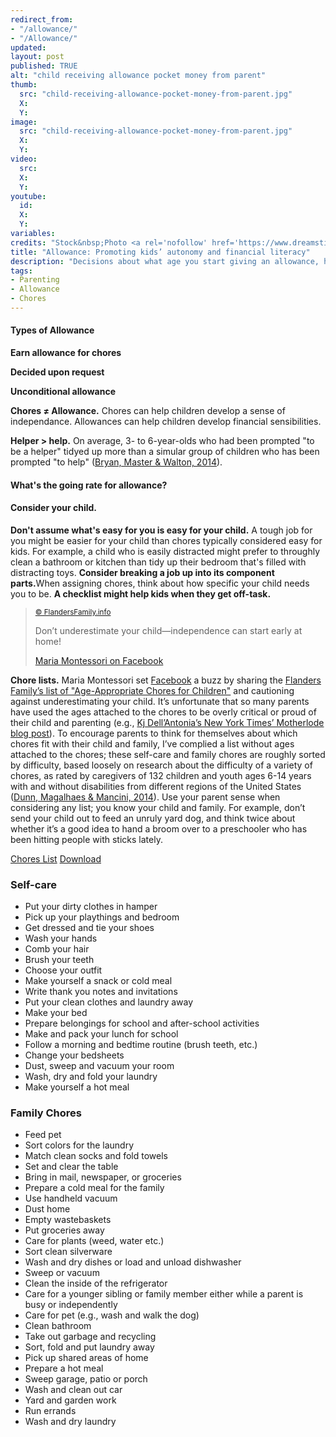 ```yaml
---
redirect_from:
- "/allowance/"
- "/Allowance/"
updated:
layout: post
published: TRUE
alt: "child receiving allowance pocket money from parent"
thumb:
  src: "child-receiving-allowance-pocket-money-from-parent.jpg"
  X:
  Y:
image:
  src: "child-receiving-allowance-pocket-money-from-parent.jpg"
  X:
  Y:
video:
  src:
  X:
  Y:
youtube:
  id:
  X:
  Y:
variables:
credits: "Stock&nbsp;Photo <a rel='nofollow' href='https://www.dreamstime.com/stock-photo-boy-receiving-pocket-money-allowance-father-gives-to-son-image50774618' target='_blank'>&copy;</a>&nbsp;Kirsty&nbsp;Begg"
title: "Allowance: Promoting kids’ autonomy and financial literacy"
description: "Decisions about what age you start giving an allowance, how much pocket money you give, and whether it’s earned by chores might affect the lessons learned."
tags:
- Parenting
- Allowance
- Chores
---
```

<h4>Types of Allowance</h4>
<p><strong>Earn allowance for chores</strong></p>
<p><strong>Decided upon request</strong></p>
<p><strong>Unconditional allowance</strong></p>
<strong>Chores &ne; Allowance.</strong> Chores can help children develop a sense of independance. Allowances can help children develop financial sensibilities. 

<strong>Helper > help.</strong> On average, 3- to 6-year-olds who had been prompted "to be a helper" tidyed up more than a simular group of children who has been prompted "to help" (<a rel="nofollow" href="http://dx.doi.org/10.1111/cdev.12244" target="_blank">Bryan, Master & Walton, 2014</a>).

<h4>What's the going rate for allowance?</h4>

<h4>Consider your child.</h4>
<strong>Don't assume what's easy for you is easy for your child.</strong> A tough job for you might be easier for your child than chores typically considered easy for kids. For example, a child who is easily distracted might prefer to throughly clean a bathroom or kitchen than tidy up their bedroom that's filled with distracting toys.
<strong>Consider breaking a job up into its component parts.</strong>When assigning chores, think about how specific your child needs you to be.
<strong>A checklist might help kids when they get off-task.</strong>

<blockquote cite="http://www.flandersfamily.info/web/age-appropriate-chores-for-children/"><div>
	<p><a rel="nofollow" href="{{site.cache}}/Age-Appropriate-Chore-Chart-for-Children.pdf" download="CDavidMaxey.com-Age-Appropriate-Chore-Chart-for-Children.pdf"><amp-img src="{{site.cache}}/320/Age-Appropriate-Chore-Chart-for-Children.jpg" width="" height="" srcset="{{site.cache}}/320/Age-Appropriate-Chore-Chart-for-Children.jpg 320w,{{site.cache}}/640/Age-Appropriate-Chore-Chart-for-Children.jpg 640w,{{site.cache}}/1280/Age-Appropriate-Chore-Chart-for-Children.jpg 1280w,{{site.cache}}/1920/Age-Appropriate-Chore-Chart-for-Children.jpg 1920w"></amp-img></a></p>
	<p class="citation"><small><a rel="nofollow" href="http://www.flandersfamily.info/web/age-appropriate-chores-for-children/" target="_blank">&copy; FlandersFamily.info</a></small></p>
	<p>Don’t underestimate your child&mdash;independence can start early at home!</p>
	<div class="citation"><a rel="nofollow" href="https://www.facebook.com/mariamontessori/posts/10151850817851345" target="_blank">Maria Montessori on Facebook</a></div>
</div></blockquote>

<strong>Chore lists.</strong> Maria Montessori set <a rel="nofollow" href="https://www.facebook.com/mariamontessori/posts/10151850817851345" target="_blank">Facebook</a> a buzz by sharing the <a rel="nofollow" href="http://www.flandersfamily.info/web/age-appropriate-chores-for-children/" target="_blank">Flanders Family’s list of "Age-Appropriate Chores for Children"</a> and cautioning against underestimating your child. It’s unfortunate that so many parents have used the ages attached to the chores to be overly critical or proud of their child and parenting (e.g., <a rel="nofollow" href="http://parenting.blogs.nytimes.com/2014/01/27/age-appropriate-chores-for-children-and-why-theyre-not-doing-them/" target="_blank">Kj Dell’Antonia’s New York Times’ Motherlode blog post</a>). To encourage parents to think for themselves about which chores fit with their child and family, I’ve complied a list without ages attached to the chores; these self-care and family chores are roughly sorted by difficulty, based loosely on research about the difficulty of a variety of chores, as rated by caregivers of 132 children and youth ages 6-14 years with and without disabilities from different regions of the United States (<a rel="nofollow" href="http://dx.doi.org/10.5014/ajot.2014.010454" target="_blank">Dunn, Magalhaes & Mancini, 2014</a>). Use your parent sense when considering any list; you know your child and family. For example, don’t send your child out to feed an unruly yard dog, and think twice about whether it’s a good idea to hand a broom over to a preschooler who has been hitting people with sticks lately.
<div class="colored buttons">
	<a href="{{site.url}}/chores.pdf">Chores List</a>
	<a href="{{site.url}}/chores.pdf" download="CDavidMaxey-Self-Care-and-Family-Chores.pdf">Download</a>
</div>
<h3>Self-care</h3>
<ul class="square">
	<li>Put your dirty clothes in hamper</li>
	<li>Pick up your playthings and bedroom</li>
	<li>Get dressed and tie your shoes</li>
	<li>Wash your hands</li>
	<li>Comb your hair</li>
	<li>Brush your teeth</li>
	<li>Choose your outfit</li>
	<li>Make yourself a snack or cold meal</li>
	<li>Write thank you notes and invitations</li>
	<li>Put your clean clothes and laundry away</li>
	<li>Make your bed</li>
	<li>Prepare belongings for school and after-school activities</li>
	<li>Make and pack your lunch for school</li>
	<li>Follow a morning and bedtime routine (brush teeth, etc.)</li>
	<li>Change your bedsheets</li>
	<li>Dust, sweep and vacuum your room</li>
	<li>Wash, dry and fold your laundry</li>
	<li>Make yourself a hot meal</li>
</ul>
<h3>Family Chores</h3>
<ul class="circle">
	<li>Feed pet</li>
	<li>Sort colors for the laundry</li>
	<li>Match clean socks and fold towels</li>
	<li>Set and clear the table</li>
	<li>Bring in mail, newspaper, or groceries</li>
	<li>Prepare a cold meal for the family</li>
	<li>Use handheld vacuum</li>
	<li>Dust home</li>
	<li>Empty wastebaskets</li>
	<li>Put groceries away</li>
	<li>Care for plants (weed, water etc.)</li>
	<li>Sort clean silverware</li>
	<li>Wash and dry dishes or load and unload dishwasher</li>
	<li>Sweep or vacuum</li>
	<li>Clean the inside of the refrigerator</li>
	<li>Care for a younger sibling or family member either while a parent is busy or independently</li>
	<li>Care for pet (e.g., wash and walk the dog)</li>
	<li>Clean bathroom</li>
	<li>Take out garbage and recycling</li>
	<li>Sort, fold and put laundry away</li>
	<li>Pick up shared areas of home</li>
	<li>Prepare a hot meal</li>
	<li>Sweep garage, patio or porch</li>
	<li>Wash and clean out car</li>
	<li>Yard and garden work</li>
	<li>Run errands</li>
	<li>Wash and dry laundry</li>
</ul>
